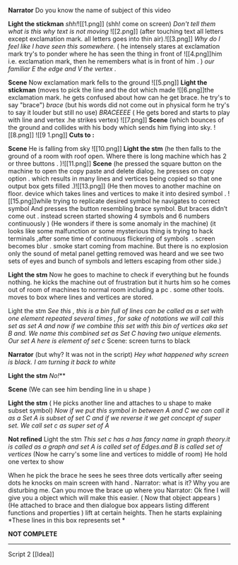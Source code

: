 
**Narrator** 
Do you know the name of subject of this video 

**Light the stickman**
*shh!*![[1.png]]
(shh! come on screen)
*Don't tell them
what is this why text is not moving* ![[2.png]]
(after touching text all letters except exclamation mark. all letters goes into thin air).![[3.png]]
*Why do I feel like I have seen this somewhere.*
( he intensely stares at exclamation mark try's  to ponder where he has seen the thing in front of ![[4.png]]him i.e. exclamation mark, then he remembers what is in front of him . )
*our familiar E the edge and V the vertex .*

**Scene**
Now exclamation mark fells to the ground
![[5.png]]
**Light the stickman**
(moves to pick the line and  the dot which made ![[6.png]]the exclamation mark. he gets confused about how can he get brace. he try's to say "brace") 
*brace*
(but his words did not come out in physical form he try's to say it louder but still no use)
*BRACEEEE*
( He gets bored and starts to play with line and  vertex .he strikes vertex) 
![[7.png]]
**Scene**
(which bounces of the ground and collides with his body which sends him flying into sky.
![[8.png]]
![[9 1.png]]
**Cuts to :**

**Scene**
He is falling from sky 
![[10.png]]
**Light the stm**
(he then  falls to the ground of a room with roof open. Where there is long machine which has 2 or three buttons . )![[11.png]]
**Scene**
(he pressed the square button on the machine to open the copy paste and delete dialog. he presses on copy option . which results in many lines and vertices being copied so that one output box gets filled .)![[13.png]]
(He then moves to another machine on floor. device which takes lines and vertices to make it into desired symbol . ![[15.png]]while trying to replicate desired symbol he navigates to correct symbol And presses the button resembling brace symbol. But braces didn’t come out . instead screen started showing 4 symbols and 6 numbers continuously )
(He wonders if there is some anomaly in the machine) 
(it looks like some malfunction or some mysterious thing is trying to hack terminals ,after some time of continuous flickering of symbols  . screen becomes blur . smoke start coming from machine. But there is no explosion only the sound of metal panel getting removed was heard and we see two sets of eyes and bunch of symbols and letters escaping from other side.) 

**Light the stm**
Now he goes to machine to check if everything but he founds nothing. he kicks the machine out of frustration but it hurts him so he comes out of room of machines to normal room including a pc . some other tools. moves to box where lines and vertices are stored. 

Light the stm
*See this , this is a bin full of lines can be called as a set with one element repeated several times , for sake of notations we will call this set as set A and now if we combine this set with this bin of vertices aka set B and. We name this combined set as Set C having two unique elements. Our set A here is element of set c*
Scene: screen turns to black

**Narrator**
(but why? It was not in the script)
*Hey what happened why screen is black.*
*I am turning it back to white*

**Light the stm**
*No!***

**Scene**
(We can see him bending line in u shape )

**Light the stm**
( He picks another line and attaches to u shape to make subset symbol)
*Now if we put this symbol in between A and C we can call it as a Set A is subset of set C and if we reverse it we get concept of super set. We call set c as super set of A*

**Not refined** 
Light the stm 
*This set c has a has fancy name in graph theory.it is called as a graph and set A is called set of Edges.and B is called set of vertices*
(Now he carry's some line and vertices to middle of room)
He hold one vertex to show 



When he pick the brace he sees he sees three dots vertically after seeing dots he knocks on main screen with hand .
Narrator: what is it? Why you are disturbing me.
Can you move the brace up  where you 
Narrator: Ok fine I will give you a object which will make this easier. 
( Now that object appears )(He attached to brace and then dialogue box appears listing different functions and properties )
 lift at certain heights. Then he starts explaining 
*These lines in this box represents set *

**NOT COMPLETE**

----

Script 2
[[Idea]]
